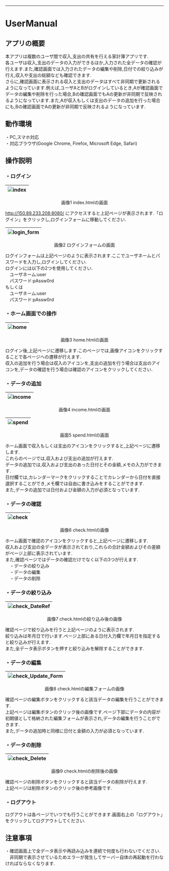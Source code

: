---
# UserManual

## アプリの概要

本アプリは複数のユーザ間で収入,支出の共有を行える家計簿アプリです.  
各ユーザは収入,支出のデータの入力ができるほか,入力された全データの確認が行えます.また,確認画面では入力されたデータの編集や削除,日付での絞り込みが行え,収入や支出の総額なども確認できます.  
さらに,確認画面に表示される収入と支出のデータはすべて非同期で更新されるようになっています.例えば,ユーザAとBがログインしているとき,Aが確認画面でデータの編集や削除を行った場合,Bの確認画面でもAの更新が非同期で反映されるようになっています.また,Aが収入もしくは支出のデータの追加を行った場合にも,Bの確認画面でAの更新が非同期で反映されるようになっています.  

## 動作環境

・PC,スマホ対応  
・対応ブラウザ(Google Chrome, Firefox, Microsoft Edge, Safari)  

## 操作説明

### ・ログイン

|![index](https://user-images.githubusercontent.com/56813109/104848302-b201ef80-5927-11eb-9dbb-4455918f73ef.jpg "index.htmlの画面")|
|:-:|

<div style="text-align: center;">
画像1 index.htmlの画面
</div>

http://150.89.233.208:8080/ にアクセスすると上記ページが表示されます.「ログイン」をクリックし,ログインフォームに移動してください.  

|![login_form](https://user-images.githubusercontent.com/56813109/104848331-d1008180-5927-11eb-9f68-7184fa7ac07a.jpg)|
|:-:|

<div style="text-align: center;">
画像2 ログインフォームの画面
</div>

ログインフォームは上記ページのように表示されます.ここでユーザネームとパスワードを入力し,ログインしてください.  
ログインには以下の2つを使用してください.  
　ユーザネーム:user  
　パスワード:pAssw0rd  
もしくは  
　ユーザネーム:user  
　パスワード:pAssw0rd  

### ・ホーム画面での操作

|![home](https://user-images.githubusercontent.com/56813109/104848346-e37abb00-5927-11eb-8beb-5607da77cc4b.jpg)|
|:-:|

<div style="text-align: center;">
画像3 home.htmlの画面
</div>

ログイン後,上記ページに遷移します.このページでは,画像アイコンをクリックすることで各ページへの遷移が行えます.  
収入の追加を行う場合は収入のアイコンを,支出の追加を行う場合は支出のアイコンを,データの確認を行う場合は確認のアイコンをクリックしてください.  

### ・データの追加

|![income](https://user-images.githubusercontent.com/56813109/104848370-fc836c00-5927-11eb-8363-750e7524ae9b.jpg)|
|:-:|

<div style="text-align: center;">
画像4 income.htmlの画面
</div>

|![spend](https://user-images.githubusercontent.com/56813109/104848387-102ed280-5928-11eb-80db-22b9cd6d99fc.jpg)|
|:-:|

<div style="text-align: center;">
画面5 spend.htmlの画面
</div>

ホーム画面で収入もしくは支出のアイコンをクリックすると,上記ページに遷移します.  
これらのページでは,収入および支出の追加が行えます.  
データの追加では,収入および支出のあった日付とその金額,メモの入力ができます.  
日付欄では,カレンダーマークをクリックすることでカレンダーから日付を直接選択することができ,メモ欄では自由に書き込みをすることができます.  
また,データの追加では日付および金額の入力が必須となっています.  

### ・データの確認

|![check](https://user-images.githubusercontent.com/56813109/104848399-1e7cee80-5928-11eb-911b-804a5aff64ae.jpg)|
|:-:|

<div style="text-align: center;">
画像6 check.htmlの画像
</div>

ホーム画面で確認のアイコンをクリックすると,上記ページに遷移します.  
収入および支出の全データが表示されており,これらの合計金額およびその差額がページ上部に表示されています.  
また,確認ページではデータの確認だけでなく以下の3つが行えます.  
　・データの絞り込み  
　・データの編集  
　・データの削除  

### ・データの絞り込み

|![check_DateRef](https://user-images.githubusercontent.com/56813109/104848411-35234580-5928-11eb-9df7-9ca9a681d93e.jpg)|
|:-:|

<div style="text-align: center;">
画像7 check.htmlの絞り込み後の画像
</div>

確認ページで絞り込みを行うと上記ページのように表示されます.  
絞り込みは年月日で行います.ページ上部にある日付入力欄で年月日を指定すると絞り込みが行えます.  
また,全データ表示ボタンを押すと絞り込みを解除することができます.  

### ・データの編集

|![check_Update_Form](https://user-images.githubusercontent.com/56813109/104848432-4409f800-5928-11eb-8126-bc71cf99e35e.jpg)|
|:-:|

<div style="text-align: center;">
画像8 check.htmlの編集フォームの画像
</div>

確認ページの編集ボタンをクリックすると該当データの編集を行うことができます.  
上記ページは編集ボタンのクリック後の画像です.ページ下部にデータの内容が初期値として格納された編集フォームが表示され,データの編集を行うことができます.  
また,データの追加時と同様に日付と金額の入力が必須となっています.  

### ・データの削除

|![check_Delete](https://user-images.githubusercontent.com/56813109/104848447-5c7a1280-5928-11eb-8394-898f72bba498.jpg)|
|:-:|

<div style="text-align: center;">
画像9 check.htmlの削除後の画像
</div>

確認ページの削除ボタンをクリックすると該当データの削除が行えます.  
上記ページは削除ボタンのクリック後の参考画像です.  

### ・ログアウト

ログアウトは各ページでいつでも行うことができます.画面右上の「ログアウト」をクリックしてログアウトしてください.  

## 注意事項

・確認画面上で全データ表示や再読み込みを連続で何度も行わないでください.
　非同期で表示させているためエラーが発生してサーバー自体の再起動を行わなければならなくなります.  
